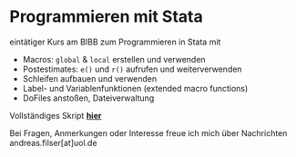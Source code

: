 # Programmieren mit Stata

eintätiger Kurs am BIBB zum Programmieren in Stata mit

+ Macros: `global` & `local` erstellen und verwenden
+ Postestimates: `e()` und `r()` aufrufen und weiterverwenden
+ Schleifen aufbauen und verwenden
+ Label- und Variablenfunktionen (extended macro functions)
+ DoFiles anstoßen, Dateiverwaltung 

Vollständiges Skript [**hier**](https://filius23.github.io/StataProgBIBB_2022/)

Bei Fragen, Anmerkungen oder Interesse freue ich mich über Nachrichten andreas.filser[at]uol.de
